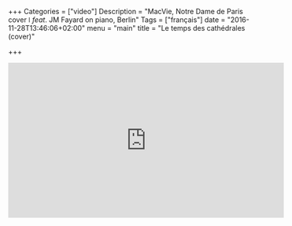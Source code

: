 +++
Categories = ["video"]
Description = "MacVie, Notre Dame de Paris cover  ǀ  *feat*. JM Fayard on piano, Berlin"
Tags = ["français"]
date = "2016-11-28T13:46:06+02:00"
menu = "main"
title = "Le temps des cathédrales (cover)"

+++


<iframe width="560" height="315" src="https://www.youtube.com/embed/0yuCh1XIvFQ?ecver=1" frameborder="0" allowfullscreen></iframe>
